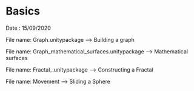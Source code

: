 # Basics

Date : 15/09/2020

File name: Graph.unitypackage --> Building a graph

File name: Graph_mathematical_surfaces.unitypackage -->  Mathematical surfaces

File name: Fractal_.unitypackage --> Constructing a Fractal

File name: Movement --> Sliding a Sphere
